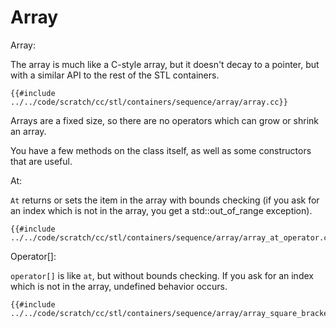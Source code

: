# Array

Array:

The array is much like a C-style array, but it doesn't decay to a pointer, but with a similar API to the rest of the STL containers.

```cpp,editable
{{#include ../../code/scratch/cc/stl/containers/sequence/array/array.cc}}
```

Arrays are a fixed size, so there are no operators which can grow or shrink an array.

You have a few methods on the class itself, as well as some constructors that are useful.

At:

`At` returns or sets the item in the array with bounds checking (if you ask for an index which is not in the array, you get a std::out_of_range exception).

```cpp,editable
{{#include ../../code/scratch/cc/stl/containers/sequence/array/array_at_operator.cc}}
```

Operator[]:

`operator[]` is like `at`, but without bounds checking. If you ask for an index which is not in the array, undefined behavior occurs.

```cpp,editable
{{#include ../../code/scratch/cc/stl/containers/sequence/array/array_square_bracket_operator.cc}}
```
